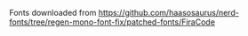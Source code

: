 Fonts downloaded from https://github.com/haasosaurus/nerd-fonts/tree/regen-mono-font-fix/patched-fonts/FiraCode

